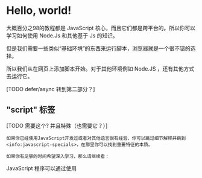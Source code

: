 # Hello, world!

大概百分之98的教程都是 JavaScript 核心，而且它们都是跨平台的。所以你可以学习如何使用 Node.Js 和其他基于 Js 的知识。

但是我们需要一些类似“基础环境”的东西来运行脚本，浏览器就是一个很不错的选择。

所以我们从在网页上添加脚本开始。对于其他环境例如 Node.JS ，还有其他方式去运行它。

[TODO defer/async 转到第二部分？]

## "script" 标签

[TODO 需要这个? 并且特殊（也需要它？）]
```smart header="如果我希望进度更快点呢？"
如果你已经使用JavaScript开发过或者对其他语言很有经验，你可以跳过细节解释并跳到<info:javascript-specials>，在那里你可以找到重要特征的本质。

如果你有足够的时间希望深入学习，那么请继续看：
```

JavaScript 程序可以通过使用 <script> 标签插入 HTML 中任何位置。

举个例子:

```html run height=100
<!DOCTYPE HTML>
<html>

<body>

  <p>脚本运行前......</p>

*!*
  <script>
    alert( 'Hello, world!' );
  </script>
*/!*

  <p>......脚本运行后</p>

</body>

</html>
```

```online
你可以点击右上角的“Play”按钮运行这个示例程序。
```

由 <script> 标签包围的 JavaScript 代码块会在浏览器遇到这个标签时候自动执行。

注意一下执行顺序：

1. 浏览器开始解析文档，并展示页面。
2. 当浏览器遇到 `<script>` 标签时，它将转换到 JavaScript 执行模式。在这个模式中浏览器会去执行脚本。
3. `alert` 命令弹出了一个提示信息并停止了执行。
4. 注意，这时在脚本执行前的一部分页面已经显示。
5. 当脚本执行结束时，浏览器又回到了 HTML 模式，并且 **只有那时** 页面剩余的部分才能得以显示。

![Rendering order](hello-world-render.png)

浏览网页的人直到脚本执行完才能看到内容，换句话说，`<script>` 标签块会阻塞渲染。

## 现代标记

`<script>` 标签有几个现在很少用的属性，但我们可以在一些老代码中找到他们。

`type` 属性：<code>&lt;script <u>type</u>=...&gt;</code>

 : 旧标准的 HTML4 需要脚本具有这个类型属性，它通常是 `type="text/javascript"` 。现代 HTML 标准认为这是默认的，不需要手动设置属性。

`language` 属性： <code>&lt;script <u>language</u>=...&gt;</code>
 这个属性的目的是显示脚本的语言。截至目前，此属性没有意义，默认情况下是 JavaScript ，不需要设置它。

脚本前后的注释
: 在旧的书籍和指南中，你会在`<script>` 中发现注释，例如这样：

    ```html no-beautify
    <script type="text/javascript"><!--
        ...
    //--></script>
	```

    这些注释会在浏览器无法解析<script> 标签的时候，隐藏这部分代码。但是对于过去15年诞生的浏览器来说，这不是问题。我在这只提到它，因为它是一种象征。如果你在代码中看到了------这代码可能太老了，可能不值得一看。

## 总结

- 我们可以使用一个 `<script>` 标签在这个页面添加一个 JavaScript 脚本。
- `type` 和 `language` 属性已经废弃。
-  `<script>` 标签会阻塞页面的渲染，稍后我们将看看在需要的地方如何规避它。
